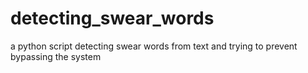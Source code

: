 # detecting_swear_words
a python script detecting swear words from text and trying to prevent bypassing the system
